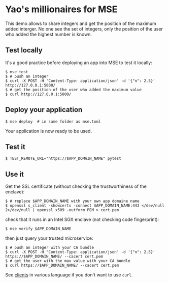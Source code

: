 # Yao's millionaires for MSE

This demo allows to share integers and get the position of the maximum added interger.
No one see the set of integers, only the position of the user who added the highest number is known.

## Test locally

It's a good practice before deploying an app into MSE to test it locally:

```console
$ mse test
$ # push an integer
$ curl -X POST -H 'Content-Type: application/json' -d '{"n": 2.5}' http://127.0.0.1:5000/
$ # get the position of the user who added the maximum value
$ curl http://127.0.0.1:5000/
```

## Deploy your application

```console
$ mse deploy  # in same folder as mse.toml
```

Your application is now ready to be used.

## Test it

```console
$ TEST_REMOTE_URL="https://$APP_DOMAIN_NAME" pytest
```

## Use it

Get the SSL certificate (without checking the trustworthiness of the enclave):

```console
$ # replace $APP_DOMAIN_NAME with your own app domaine name
$ openssl s_client -showcerts -connect $APP_DOMAIN_NAME:443 </dev/null 2>/dev/null | openssl x509 -outform PEM > cert.pem
```

check that it runs in an Intel SGX enclave (not checking code fingerprint):

```console
$ mse verify $APP_DOMAIN_NAME
```

then just query your trusted microservice:

```console
$ # push an integer with your CA bundle
$ curl -X POST -H 'Content-Type: application/json' -d '{"n": 2.5}' https://$APP_DOMAIN_NAME/ --cacert cert.pem
$ # get the user with the max value with your CA bundle
$ curl https://$APP_DOMAIN_NAME/ --cacert cert.pem
```

See [clients](client/) in various language if you don't want to use `curl`.

